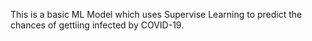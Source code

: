 This is a basic ML Model which uses Supervise Learning to predict the chances of gettiing infected by COVID-19.
